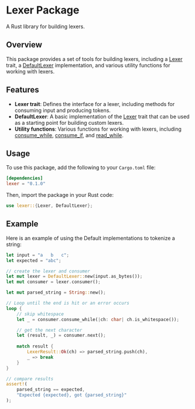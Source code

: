# Lexer Package

A Rust library for building lexers.

## Overview

This package provides a set of tools for building lexers, including a [Lexer](cci:2://file:///c:/Users/table/Documents/Code/rs_parse_lib/src/lexer.rs:6:0-15:1) trait, a [DefaultLexer](cci:2://file:///c:/Users/table/Documents/Code/rs_parse_lib/src/lexer.rs:23:0-32:1) implementation, and various utility functions for working with lexers.

## Features

* **Lexer trait**: Defines the interface for a lexer, including methods for consuming input and producing tokens.
* **DefaultLexer**: A basic implementation of the [Lexer](cci:2://file:///c:/Users/table/Documents/Code/rs_parse_lib/src/lexer.rs:6:0-15:1) trait that can be used as a starting point for building custom lexers.
* **Utility functions**: Various functions for working with lexers, including [consume_while](cci:1://file:///c:/Users/table/Documents/Code/rs_parse_lib/src/lexer_utils.rs:52:4-65:5), [consume_if](cci:1://file:///c:/Users/table/Documents/Code/rs_parse_lib/src/lexer_utils.rs:67:4-77:5), and [read_while](cci:1://file:///c:/Users/table/Documents/Code/rs_parse_lib/src/lexer_utils.rs:38:4-50:5).

## Usage

To use this package, add the following to your `Cargo.toml` file:
```toml
[dependencies]
lexer = "0.1.0"
```

Then, import the package in your Rust code:
```rust
use lexer::{Lexer, DefaultLexer};
```

## Example
Here is an example of using the Default implementations to tokenize a string:
```rust
let input = "a   b   c";
let expected = "abc";

// create the lexer and consumer
let mut lexer = DefaultLexer::new(input.as_bytes());
let mut consumer = lexer.consumer();

let mut parsed_string = String::new();

// Loop until the end is hit or an error occurs
loop {
    // skip whitespace
    let _ = consumer.consume_while(|ch: char| ch.is_whitespace());

    // get the next character
    let (result, _) = consumer.next();
    
    match result {
        LexerResult::Ok(ch) => parsed_string.push(ch),
        _ => break
    }
}

// compare results
assert!(
    parsed_string == expected,
    "Expected {expected}, got {parsed_string}"
);
```